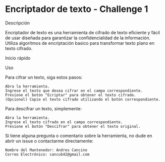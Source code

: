 <h1>Encriptador de texto - Challenge 1</h1>

Descripción

Encriptador de texto es una herramienta de cifrado de texto eficiente y fácil de usar diseñada para garantizar la confidencialidad de la información. Utiliza algoritmos de encriptación basico para transformar texto plano en texto cifrado.

Inicio rápido

Uso

Para cifrar un texto, siga estos pasos:

    Abra la herramienta.
    Ingrese el texto que desea cifrar en el campo correspondiente.
    Presione el botón "Ecriptar" para obtener el texto cifrado.
    (Opcional) Copie el texto cifrado utilizando el botón correspondiente.

Para descifrar un texto, simplemente:

    Abra la herramienta.
    Ingrese el texto cifrado en el campo correspondiente.
    Presione el botón "Descifrar" para obtener el texto original.


Si tiene alguna pregunta o comentario sobre la herramienta, no dude en abrir un issue o contactarme directamente:

    Nombre del Mantenedor: Andres Cancino
    Correo Electrónico: cancub42@gmail.com

